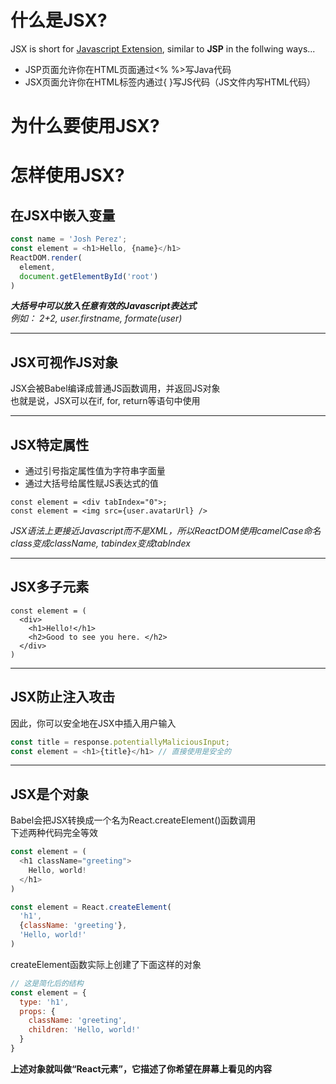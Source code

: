 # 什么是JSX?
JSX is short for <u>Javascript Extension</u>, similar to **JSP** in the follwing ways...  
- JSP页面允许你在HTML页面通过<% %>写Java代码 
- JSX页面允许你在HTML标签内通过{ }写JS代码（JS文件内写HTML代码）
# 为什么要使用JSX?
# 怎样使用JSX?
## 在JSX中嵌入变量
````javascript
const name = 'Josh Perez';
const element = <h1>Hello, {name}</h1>
ReactDOM.render(
  element,
  document.getElementById('root')
) 
````
***大括号中可以放入任意有效的Javascript表达式***  
*例如： 2+2, user.firstname, formate(user)*  
***
## JSX可视作JS对象
JSX会被Babel编译成普通JS函数调用，并返回JS对象  
也就是说，JSX可以在if, for, return等语句中使用  
***
## JSX特定属性
- 通过引号指定属性值为字符串字面量
- 通过大括号给属性赋JS表达式的值
````JSX
const element = <div tabIndex="0">;
const element = <img src={user.avatarUrl} />
````
*JSX语法上更接近Javascript而不是XML，所以ReactDOM使用camelCase命名*  
*class变成className, tabindex变成tabIndex*
***
## JSX多子元素

````JSX
const element = (
  <div>
    <h1>Hello!</h1>
    <h2>Good to see you here. </h2>
  </div>
)
````
***
## JSX防止注入攻击
因此，你可以安全地在JSX中插入用户输入
````javascript
const title = response.potentiallyMaliciousInput;
const element = <h1>{title}</h1> // 直接使用是安全的
````
***
## JSX是个对象
Babel会把JSX转换成一个名为React.createElement()函数调用  
下述两种代码完全等效
````javascript
const element = (
  <h1 className="greeting">
    Hello, world!
  </h1>
)
````
````javascript
const element = React.createElement(
  'h1',
  {className: 'greeting'},
  'Hello, world!'
)
````
createElement函数实际上创建了下面这样的对象
````javascript
// 这是简化后的结构
const element = {
  type: 'h1',
  props: {
    className: 'greeting',
    children: 'Hello, world!'
  }
}
````
**上述对象就叫做“React元素”，它描述了你希望在屏幕上看见的内容**